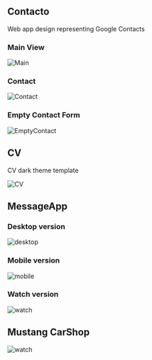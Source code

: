 ## Contacto

Web app design representing Google Contacts 

### Main View
![Main](https://github.com/laurakciic/UI/blob/master/Contacts/Main.png)

### Contact
![Contact](https://github.com/laurakciic/UI/blob/master/Contacts/Contact.png)

### Empty Contact Form 
![EmptyContact](https://github.com/laurakciic/UI/blob/master/Contacts/EmptyForm.png)




## CV 

CV dark theme template 

![CV](https://github.com/laurakciic/UI/blob/master/CV/A4.png)




## MessageApp

### Desktop version
![desktop](https://github.com/laurakciic/UI/blob/master/Messages/Full%20HD.png)

### Mobile version
![mobile](https://github.com/laurakciic/UI/blob/master/Messages/iPhone%20XRXS%20Max11.png)

### Watch version
![watch](https://github.com/laurakciic/UI/blob/master/Messages/Android%20Wear.png)




## Mustang CarShop

![watch](https://github.com/laurakciic/UI/blob/master/Mustang/LV2%20-%20exercise.png)
